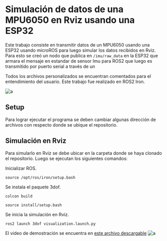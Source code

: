 # Simulación de datos de una MPU6050 en Rviz usando una ESP32

Este trabajo consiste en transmitir datos de un MPU6050 usando una ESP32 usando microROS para luego simular los datos recibidos en Rviz. Para esto se creó un nodo que publica en ```/imu/raw_data``` en la ESP32 que armara el mensaje en estandar de sensor Imu para ROS2 que luego es transmitido por puerto serial a través de un

Todos los archivos personalizados se encuentran comentados para el entendimiento del usuario.
Este trabajo fue realizado en ROS2 Iron.

![a](images/apariencia_3dof.png)
## Setup
Para lograr ejecutar el programa se deben cambiar algunas dirección de archivos con respecto donde se ubique el repositorio. 

## Simulación en Rviz
Para simularlo en Rviz se debe ubicar en la carpeta donde se haya clonado el repositorio. Luego se ejecutan los siguientes comandos:

Inicializar ROS.

``source /opt/ros/iron/setup.bash``

Se instala el paquete 3dof.

``colcon build``

``source install/setup.bash``

Se inicia la simulación en Rviz.

``ros2 launch 3dof visualization.launch.py``

El video de demostración se encuentra en [este archivo descargable](images/video/Rviz.webm)
![a](images/demostracion_Rviz.png)
